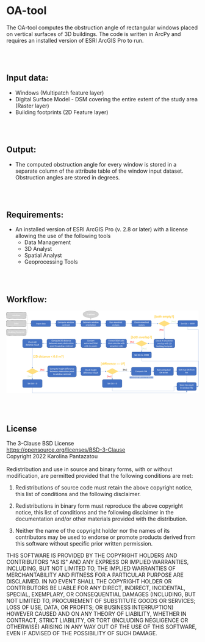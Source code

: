 # OA-tool
The OA-tool computes the obstruction angle of rectangular windows placed on vertical surfaces of 3D buildings. The code is written in ArcPy and requires an installed version of ESRI ArcGIS Pro to run.   

<br>
<br>

## Input data:
- Windows (Multipatch feature layer)
- Digital Surface Model - DSM covering the entire extent of the study area (Raster layer)
- Building footprints (2D Feature layer)

<br>
<br>

## Output:
- The computed obstruction angle for every window is stored in a separate column of the attribute table of the window input dataset. Obstruction angles are stored in degrees.


<br>
<br>

## Requirements:

- An installed version of ESRI ArcGIS Pro (v. 2.8 or later) with a license allowing the use of the following tools 
  - Data Management
  - 3D Analyst
  - Spatial Analyst
  - Geoprocessing Tools
  
<br>
<br>

## Workflow:

<img src="img/OA_tool_schema.png"></img>

<br>
<br>

## License
The 3-Clause BSD License <br>
https://opensource.org/licenses/BSD-3-Clause <br>
Copyright 2022 Karolina Pantazatou <br><br>
Redistribution and use in source and binary forms, with or without modification, are permitted provided that the following conditions are met:

1. Redistributions of source code must retain the above copyright notice, this list of conditions and the following disclaimer.

2. Redistributions in binary form must reproduce the above copyright notice, this list of conditions and the following disclaimer in the documentation and/or other materials provided with the distribution.

3. Neither the name of the copyright holder nor the names of its contributors may be used to endorse or promote products derived from this software without specific prior written permission.

THIS SOFTWARE IS PROVIDED BY THE COPYRIGHT HOLDERS AND CONTRIBUTORS "AS IS" AND ANY EXPRESS OR IMPLIED WARRANTIES, INCLUDING, BUT NOT LIMITED TO, THE IMPLIED WARRANTIES OF MERCHANTABILITY AND FITNESS FOR A PARTICULAR PURPOSE ARE DISCLAIMED. IN NO EVENT SHALL THE COPYRIGHT HOLDER OR CONTRIBUTORS BE LIABLE FOR ANY DIRECT, INDIRECT, INCIDENTAL, SPECIAL, EXEMPLARY, OR CONSEQUENTIAL DAMAGES (INCLUDING, BUT NOT LIMITED TO, PROCUREMENT OF SUBSTITUTE GOODS OR SERVICES; LOSS OF USE, DATA, OR PROFITS; OR BUSINESS INTERRUPTION) HOWEVER CAUSED AND ON ANY THEORY OF LIABILITY, WHETHER IN CONTRACT, STRICT LIABILITY, OR TORT (INCLUDING NEGLIGENCE OR OTHERWISE) ARISING IN ANY WAY OUT OF THE USE OF THIS SOFTWARE, EVEN IF ADVISED OF THE POSSIBILITY OF SUCH DAMAGE.
